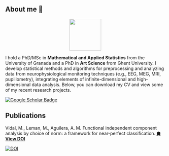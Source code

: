 ## About me 🔭

<div id="header" align="center">
  <img src="https://media.giphy.com/media/M9gbBd9nbDrOTu1Mqx/giphy.gif" width="100"/>
</div>

I hold a PhD/MSc in **Mathematical and Applied Statistics** from the University of Granada and a PhD in **Art Science** from Ghent University. I develop statistical methods and algorithms for preprocessing and analyzing data from neurophysiological monitoring techniques (e.g., EEG, MEG, MRI, pupillometry), integrating elements of infinite-dimensional and high-dimensional data analysis. Below, you can download my CV and view some of my recent research projects.

<div id="badges">
  <a href="https://www.researchgate.net/profile/Marc-Vidal-3" target="_blank">
   <img src="https://img.shields.io/badge/Google_Scholar-blue?style=for-the-badge&logo=google-scholar&logoColor=white" alt="Google Scholar Badge"/>
  </a>
</div>

## Publications
Vidal, M., Leman, M., Aguilera, A. M. Functional independent component analysis by choice of norm: a framework for near-perfect classification. **[⬢ View DOI](https://doi.org/10.1234/example-doi)**

[![DOI](https://img.shields.io/badge/View_DOI-0077cc?style=for-the-badge)](https://doi.org/10.1234/example-doi)

